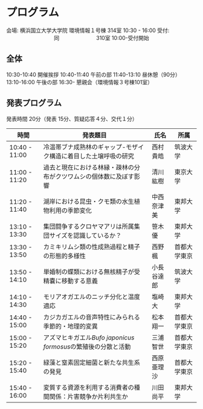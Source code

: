 # プログラム

会場: 横浜国立大学大学院 環境情報１号棟 314室 10:30 - 16:00
受付: 　　　　　　　　　同　　　　　　　310室 10:00-受付開始

## 全体

10:30-10:40 開催挨拶
10:40-11:40 午前の部
11:40-13:10 昼休憩（90分）
13:10-16:00 午後の部
16:30- 懇親会（環境情報３号棟101室）

## 発表プログラム

発表時間 20分（発表 15分、質疑応答４分、交代１分）

| 時間 | 発表題目 | 氏名 | 所属 |
|------|----------|------|------|
| 10:40 - 11:00 | 冷温帯ブナ成熟林のギャップ-モザイク構造に着目した土壌呼吸の研究 | 西村貴皓 | 筑波大学 |
| 11:00 - 11:20 | 過去と現在における林縁・疎林の分布がクツワムシの個体数に及ぼす影響 | 清川紘樹 | 東京大学 |
| 11:20 - 11:40 | 湖岸における昆虫・クモ類の水生植物利用の季節変化 | 中西奈津美 | 東邦大学 |
| 13:10 - 13:30 | 集団闘争するクロヤマアリは所属集団サイズを認識しているか？ | 笹木優 | 東邦大学 |
| 13:30 - 13:50 | カミキリムシ類の性成熟過程と精子の形態的多様性 | 西野楓 | 首都大学東京 |
| 13:50 - 14:10 | 単婚制の蝶類における無核精子が受精嚢に移動する意義 | 小長谷達郎 | 筑波大学 |
| 14:10 - 14:30 | モリアオガエルのニッチ分化と温度適応 | 塩崎大 | 東邦大学 |
| 14:40 - 15:00 | カジカガエルの音声特性にみられる季節的・地理的変異 | 松本翔一 | 首都大学東京 |
| 15:00 - 15:20 | アズマヒキガエル*Bufo japonicus formosus*の繁殖後の分散と活動 | 三浦智世 | 首都大学東京 |
| 15:20 - 15:40 | 緑藻と窒素固定細菌と新たな共生系の発見 | 西原亜理沙 | 首都大学東京 |
| 15:40 - 16:00 | 変質する資源を利用する消費者の種間関係：片害競争か片利共生か | 川田尚平 | 東邦大学 |